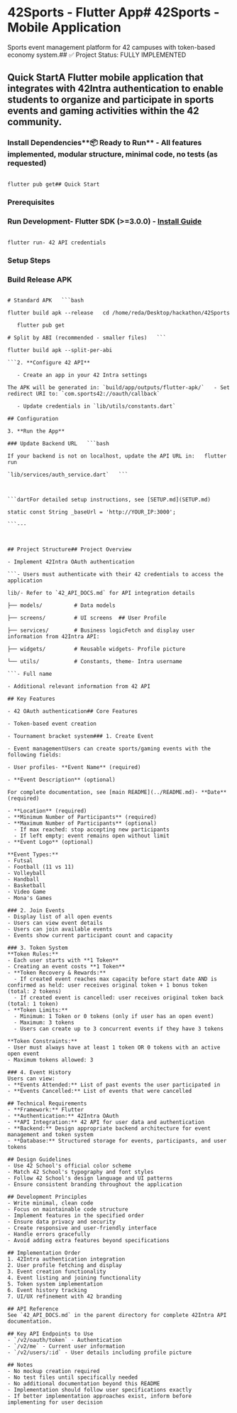 # 42Sports - Flutter App# 42Sports - Mobile Application



Sports event management platform for 42 campuses with token-based economy system.## ✅ Project Status: FULLY IMPLEMENTED



## Quick StartA Flutter mobile application that integrates with 42Intra authentication to enable students to organize and participate in sports events and gaming activities within the 42 community.



### Install Dependencies**📦 Ready to Run** - All features implemented, modular structure, minimal code, no tests (as requested)

```bash

flutter pub get## Quick Start

```

### Prerequisites

### Run Development- Flutter SDK (>=3.0.0) - [Install Guide](https://docs.flutter.dev/get-started/install)

```bash- Android Studio or VS Code

flutter run- 42 API credentials

```

### Setup Steps

### Build Release APK

```bash1. **Install Dependencies**

# Standard APK   ```bash

flutter build apk --release   cd /home/reda/Desktop/hackathon/42Sports

   flutter pub get

# Split by ABI (recommended - smaller files)   ```

flutter build apk --split-per-abi

```2. **Configure 42 API**

   - Create an app in your 42 Intra settings

The APK will be generated in: `build/app/outputs/flutter-apk/`   - Set redirect URI to: `com.sports42://oauth/callback`

   - Update credentials in `lib/utils/constants.dart`

## Configuration

3. **Run the App**

### Update Backend URL   ```bash

If your backend is not on localhost, update the API URL in:   flutter run

`lib/services/auth_service.dart`   ```



```dartFor detailed setup instructions, see [SETUP.md](SETUP.md)

static const String _baseUrl = 'http://YOUR_IP:3000';

```---



## Project Structure## Project Overview

- Implement 42Intra OAuth authentication

```- Users must authenticate with their 42 credentials to access the application

lib/- Refer to `42_API_DOCS.md` for API integration details

├── models/          # Data models

├── screens/         # UI screens  ## User Profile

├── services/        # Business logicFetch and display user information from 42Intra API:

├── widgets/         # Reusable widgets- Profile picture

└── utils/           # Constants, theme- Intra username

```- Full name

- Additional relevant information from 42 API

## Key Features

- 42 OAuth authentication## Core Features

- Token-based event creation

- Tournament bracket system### 1. Create Event

- Event managementUsers can create sports/gaming events with the following fields:

- User profiles- **Event Name** (required)

- **Event Description** (optional)

For complete documentation, see [main README](../README.md)- **Date** (required)

- **Location** (required)
- **Minimum Number of Participants** (required)
- **Maximum Number of Participants** (optional)
  - If max reached: stop accepting new participants
  - If left empty: event remains open without limit
- **Event Logo** (optional)

**Event Types:**
- Futsal
- Football (11 vs 11)
- Volleyball
- Handball
- Basketball
- Video Game
- Mona's Games

### 2. Join Events
- Display list of all open events
- Users can view event details
- Users can join available events
- Events show current participant count and capacity

### 3. Token System
**Token Rules:**
- Each user starts with **1 Token**
- Creating an event costs **1 Token**
- **Token Recovery & Rewards:**
  - If created event reaches max capacity before start date AND is confirmed as held: user receives original token + 1 bonus token (total: 2 tokens)
  - If created event is cancelled: user receives original token back (total: 1 token)
- **Token Limits:**
  - Minimum: 1 Token or 0 tokens (only if user has an open event)
  - Maximum: 3 tokens
  - Users can create up to 3 concurrent events if they have 3 tokens

**Token Constraints:**
- User must always have at least 1 token OR 0 tokens with an active open event
- Maximum tokens allowed: 3

### 4. Event History
Users can view:
- **Events Attended:** List of past events the user participated in
- **Events Cancelled:** List of events that were cancelled

## Technical Requirements
- **Framework:** Flutter
- **Authentication:** 42Intra OAuth
- **API Integration:** 42 API for user data and authentication
- **Backend:** Design appropriate backend architecture for event management and token system
- **Database:** Structured storage for events, participants, and user tokens

## Design Guidelines
- Use 42 School's official color scheme
- Match 42 School's typography and font styles
- Follow 42 School's design language and UI patterns
- Ensure consistent branding throughout the application

## Development Principles
- Write minimal, clean code
- Focus on maintainable code structure
- Implement features in the specified order
- Ensure data privacy and security
- Create responsive and user-friendly interface
- Handle errors gracefully
- Avoid adding extra features beyond specifications

## Implementation Order
1. 42Intra authentication integration
2. User profile fetching and display
3. Event creation functionality
4. Event listing and joining functionality
5. Token system implementation
6. Event history tracking
7. UI/UX refinement with 42 branding

## API Reference
See `42_API_DOCS.md` in the parent directory for complete 42Intra API documentation.

## Key API Endpoints to Use
- `/v2/oauth/token` - Authentication
- `/v2/me` - Current user information
- `/v2/users/:id` - User details including profile picture

## Notes
- No mockup creation required
- No test files until specifically needed
- No additional documentation beyond this README
- Implementation should follow user specifications exactly
- If better implementation approaches exist, inform before implementing for user decision
